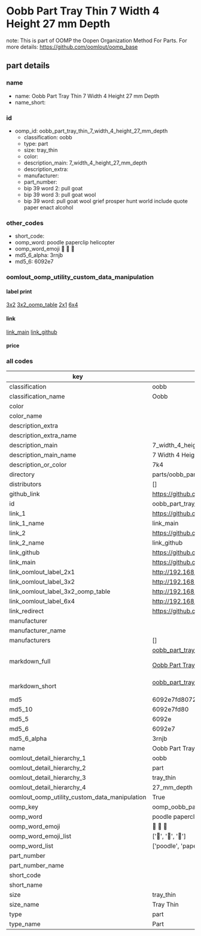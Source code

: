 # Oobb Part Tray Thin 7 Width 4 Height 27 mm Depth  

note: This is part of OOMP the Oopen Organization Method For Parts. For more details: https://github.com/oomlout/oomp_base

##  part details
  







### name
* name: Oobb Part Tray Thin 7 Width 4 Height 27 mm Depth
* name_short: 
### id
* oomp_id: oobb_part_tray_thin_7_width_4_height_27_mm_depth
  * classification: oobb
  * type: part
  * size: tray_thin
  * color: 
  * description_main: 7_width_4_height_27_mm_depth
  * description_extra: 
  * manufacturer: 
  * part_number: 
  * bip 39 word 2: pull goat
  * bip 39 word 3: pull goat wool
  * bip 39 word: pull goat wool grief prosper hunt world include quote paper enact alcohol

### other_codes
* short_code: 
* oomp_word: poodle paperclip helicopter
* oomp_word_emoji :poodle: :paperclip: :helicopter:
* md5_6_alpha: 3rnjb
* md5_6: 6092e7






### oomlout_oomp_utility_custom_data_manipulation
#### label print
[3x2](http://192.168.1.245:1112/?label=oomp%203rnjb)
[3x2_oomp_table](http://192.168.1.108:1112/?label=oomp%203rnjb)
[2x1](http://192.168.1.242:1112/?label=oomp%203rnjb)
[6x4](http://192.168.1.55:1112/?label=oomp%203rnjb)    

#### link

[link_main](https://github.com/oomlout/oomlout_oomp_version_1_messy/tree/main/parts/oobb_part_tray_thin_7_width_4_height_27_mm_depth) [link_github](https://github.com/oomlout/oomlout_oomp_version_1_messy/tree/main/parts/oobb_part_tray_thin_7_width_4_height_27_mm_depth)                             

#### price







### all codes 
| key | value |  
| --- | --- |  
| classification | oobb |  
| classification_name | Oobb |  
| color |  |  
| color_name |  |  
| description_extra |  |  
| description_extra_name |  |  
| description_main | 7_width_4_height_27_mm_depth |  
| description_main_name | 7 Width 4 Height 27 mm Depth |  
| description_or_color | 7k4 |  
| directory | parts/oobb_part_tray_thin_7_width_4_height_27_mm_depth |  
| distributors | [] |  
| github_link | https://github.com/oomlout/oomlout_oomp_part_src/tree/main/parts/oobb_part_tray_thin_7_width_4_height_27_mm_depth |  
| id | oobb_part_tray_thin_7_width_4_height_27_mm_depth |  
| link_1 | https://github.com/oomlout/oomlout_oomp_version_1_messy/tree/main/parts/oobb_part_tray_thin_7_width_4_height_27_mm_depth |  
| link_1_name | link_main |  
| link_2 | https://github.com/oomlout/oomlout_oomp_version_1_messy/tree/main/parts/oobb_part_tray_thin_7_width_4_height_27_mm_depth |  
| link_2_name | link_github |  
| link_github | https://github.com/oomlout/oomlout_oomp_version_1_messy/tree/main/parts/oobb_part_tray_thin_7_width_4_height_27_mm_depth |  
| link_main | https://github.com/oomlout/oomlout_oomp_version_1_messy/tree/main/parts/oobb_part_tray_thin_7_width_4_height_27_mm_depth |  
| link_oomlout_label_2x1 | http://192.168.1.242:1112/?label=oomp%203rnjb |  
| link_oomlout_label_3x2 | http://192.168.1.245:1112/?label=oomp%203rnjb |  
| link_oomlout_label_3x2_oomp_table | http://192.168.1.108:1112/?label=oomp%203rnjb |  
| link_oomlout_label_6x4 | http://192.168.1.55:1112/?label=oomp%203rnjb |  
| link_redirect | https://github.com/oomlout/oomlout_oomp_version_1_messy/tree/main/parts/oobb_part_tray_thin_7_width_4_height_27_mm_depth |  
| manufacturer |  |  
| manufacturer_name |  |  
| manufacturers | [] |  
| markdown_full | [oobb_part_tray_thin_7_width_4_height_27_mm_depth](none)<br>[](none)<br>[Oobb Part Tray Thin 7 Width 4 Height 27 Mm Depth](none)<br><br> |  
| markdown_short | [oobb_part_tray_thin_7_width_4_height_27_mm_depth](none)<br><br> |  
| md5 | 6092e7fd80727fb5bdd64669fa99056a |  
| md5_10 | 6092e7fd80 |  
| md5_5 | 6092e |  
| md5_6 | 6092e7 |  
| md5_6_alpha | 3rnjb |  
| name | Oobb Part Tray Thin 7 Width 4 Height 27 mm Depth |  
| oomlout_detail_hierarchy_1 | oobb |  
| oomlout_detail_hierarchy_2 | part |  
| oomlout_detail_hierarchy_3 | tray_thin |  
| oomlout_detail_hierarchy_4 | 27_mm_depth |  
| oomlout_oomp_utility_custom_data_manipulation | True |  
| oomp_key | oomp_oobb_part_tray_thin_7_width_4_height_27_mm_depth |  
| oomp_word | poodle paperclip helicopter |  
| oomp_word_emoji | :poodle: :paperclip: :helicopter: |  
| oomp_word_emoji_list | [':poodle:', ':paperclip:', ':helicopter:'] |  
| oomp_word_list | ['poodle', 'paperclip', 'helicopter'] |  
| part_number |  |  
| part_number_name |  |  
| short_code |  |  
| short_name |  |  
| size | tray_thin |  
| size_name | Tray Thin |  
| type | part |  
| type_name | Part |  
